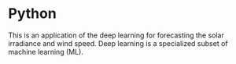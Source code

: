 # Python
This is an application of the deep learning for forecasting the solar irradiance and wind speed.
Deep learning is a specialized subset of machine learning (ML).
